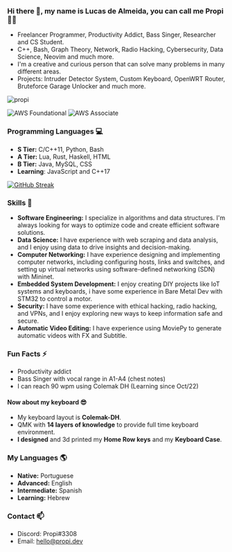 ### Hi there 👋, my name is **Lucas de Almeida**, you can call me **Propi** :scientist:
- Freelancer Programmer, Productivity Addict, Bass Singer, Researcher and CS Student.
- C++, Bash, Graph Theory, Network, Radio Hacking, Cybersecurity, Data Science, Neovim and much more.
- I'm a creative and curious person that can solve many problems in many different areas.
- Projects: Intruder Detector System, Custom Keyboard, OpenWRT Router, Bruteforce Garage Unlocker and much more.

![propi](https://user-images.githubusercontent.com/105776775/236694629-26b8b07f-0181-4f6c-94b6-84d746762348.gif)

![AWS Foundational](https://images.credly.com/size/300x300/images/00634f82-b07f-4bbd-a6bb-53de397fc3a6/image.png)
![AWS Associate](https://images.credly.com/size/300x300/images/0e284c3f-5164-4b21-8660-0d84737941bc/image.png)

### Programming Languages :computer:
- **S Tier:** C/C++11, Python, Bash
- **A Tier:** Lua, Rust, Haskell, HTML
- **B Tier:** Java, MySQL, CSS
- **Learning**: JavaScript and C++17

[![GitHub Streak](https://streak-stats.demolab.com?user=propilideno&theme=merko&mode=weekly&card_width=350)](https://git.io/streak-stats)
### Skills :ninja:
- **Software Engineering:** I specialize in algorithms and data structures. I'm always looking for ways to optimize code and create efficient software solutions.
- **Data Science:** I have experience with web scraping and data analysis, and I enjoy using data to drive insights and decision-making.
- **Computer Networking:** I have experience designing and implementing computer networks, including configuring hosts, links and switches, and setting up virtual networks using software-defined networking (SDN) with Mininet.
- **Embedded System Development:** I enjoy creating DIY projects like IoT systems and keyboards, i have some experience in Bare Metal Dev with STM32 to control a motor.
- **Security:** I have some experience with ethical hacking, radio hacking, and VPNs, and I enjoy exploring new ways to keep information safe and secure.
- **Automatic Video Editing:** I have experience using MoviePy to generate automatic videos with FX and Subtitle.
### Fun Facts ⚡
- Productivity addict
- Bass Singer with vocal range in A1-A4 (chest notes)
- I can reach 90 wpm using Colemak DH (Learning since Oct/22)
#### Now about my keyboard 😎
- My keyboard layout is **Colemak-DH**.
- QMK with **14 layers of knowledge** to provide full time keyboard environment.
- **I designed** and 3d printed my **Home Row keys** and my **Keyboard Case**.
### My Languages :earth_americas:
- **Native:** Portuguese
- **Advanced:** English
- **Intermediate:** Spanish
- **Learning:** Hebrew

### Contact 📫
- Discord: Propi#3308
- Email: hello@propi.dev
